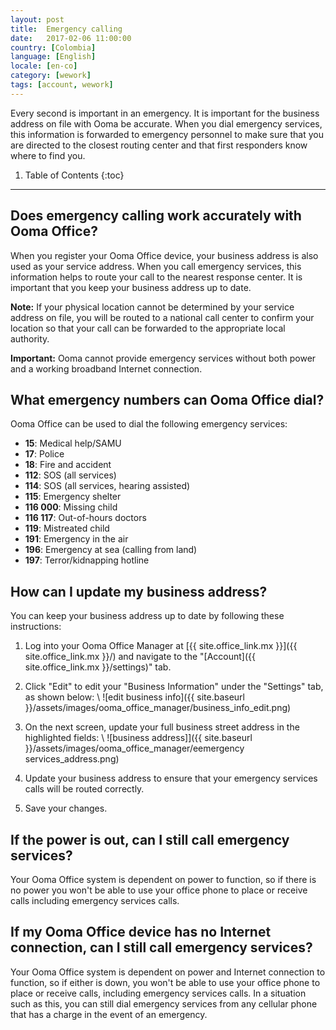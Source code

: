 ```yaml
---
layout: post
title:  Emergency calling
date:   2017-02-06 11:00:00
country: [Colombia]
language: [English]
locale: [en-co]
category: [wework]
tags: [account, wework]
---
```


Every second is important in an emergency. It is important for the business address on file with Ooma be accurate. When you dial emergency services, this information is forwarded to emergency personnel to make sure that you are directed to the closest routing center and that first responders know where to find you.

1. Table of Contents
{:toc}
* * *

## Does emergency calling work accurately with Ooma Office?

When you register your Ooma Office device, your business address is also used as your service address. When you call emergency services, this information helps to route your call to the nearest response center. It is important that you keep your business address up to date.

**Note:** If your physical location cannot be determined by your service address on file, you will be routed to a national call center to confirm your location so that your call can be forwarded to the appropriate local authority.

**Important:** Ooma cannot provide emergency services without both power and a working broadband Internet connection.

## What emergency numbers can Ooma Office dial?

Ooma Office can be used to dial the following emergency services:

* **15**: Medical help/SAMU
* **17**: Police
* **18**: Fire and accident
* **112**: SOS (all services)
* **114**: SOS (all services, hearing assisted)
* **115**: Emergency shelter
* **116 000**: Missing child
* **116 117**: Out-of-hours doctors
* **119**: Mistreated child
* **191**: Emergency in the air
* **196**: Emergency at sea (calling from land)
* **197**: Terror/kidnapping hotline

## How can I update my business address?

You can keep your business address up to date by following these instructions:

1. Log into your Ooma Office Manager at [{{ site.office_link.mx }}]({{ site.office_link.mx }}/) and navigate to the "[Account]({{ site.office_link.mx }}/settings)" tab.
2. Click "Edit" to edit your "Business Information" under the "Settings" tab, as shown below: \\
   ![edit business info]({{ site.baseurl }}/assets/images/ooma_office_manager/business_info_edit.png)

3. On the next screen, update your full business street address in the highlighted fields: \\
   ![business address]]({{ site.baseurl }}/assets/images/ooma_office_manager/eemergency services_address.png)

4. Update your business address to ensure that your emergency services calls will be routed correctly.
5. Save your changes.

## If the power is out, can I still call emergency services?

Your Ooma Office system is dependent on power to function, so if there is no power you won't be able to use your office phone to place or receive calls including emergency services calls.

## If my Ooma Office device has no Internet connection, can I still call emergency services?

Your Ooma Office system is dependent on power and Internet connection to function, so if either is down, you won't be able to use your office phone to place or receive calls, including emergency services calls. In a situation such as this, you can still dial emergency services from any cellular phone that has a charge in the event of an emergency.